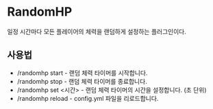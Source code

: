 # RandomHP
일정 시간마다 모든 플레이어의 체력을 랜덤하게 설정하는 플러그인이다.
## 사용법
- /randomhp start - 랜덤 체력 타이머를 시작합니다.
- /randomhp stop - 랜덤 체력 타이머를 종료합니다.
- /randomhp set <시간> - 랜덤 체력 타이머의 시간을 설정합니다. (초 단위)
- /randomhp reload - config.yml 파일을 리로드합니다.